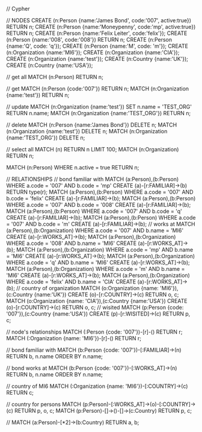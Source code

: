 // Cypher



// NODES
CREATE (n:Person {name:'James Bond', code:'007', active:true}) RETURN n;
CREATE (n:Person {name:'Moneypenny', code:'mp', active:true}) RETURN n;
CREATE (n:Person {name:'Felix Leiter', code:'felix'});
CREATE (n:Person {name:'008', code:'008'}) RETURN n;
CREATE (n:Person {name:'Q', code: 'q'});
CREATE (n:Person {name:'M', code: 'm'});
CREATE (n:Organization {name:'MI6'});
CREATE (n:Organization {name:'CIA'});
CREATE (n:Organization {name:'test'});
CREATE (n:Country {name:'UK'});
CREATE (n:Country {name:'USA'});

// get all
MATCH (n:Person) RETURN n;

// get
MATCH (n:Person {code:'007'}) RETURN n;
MATCH (n:Organization {name:'test'}) RETURN n;

// update
MATCH (n:Organization {name:'test'}) SET n.name = 'TEST_ORG' RETURN n.name;
MATCH (n:Organization {name:'TEST_ORG'}) RETURN n;

// delete
MATCH (n:Person {name:'James Bond'}) DELETE n;
MATCH (n:Organization {name:'test'}) DELETE n;
MATCH (n:Organization {name:'TEST_ORG'}) DELETE n;

// select all
MATCH (n) RETURN n LIMIT 100;
MATCH (n:Organization) RETURN n;

MATCH (n:Person) WHERE n.active = true RETURN n;



// RELATIONSHIPS
// bond familiar with
MATCH (a:Person),(b:Person) WHERE a.code = '007' AND b.code = 'mp'    CREATE (a)-[r:FAMILIAR]->(b) RETURN type(r);
MATCH (a:Person),(b:Person) WHERE a.code = '007' AND b.code = 'felix' CREATE (a)-[r:FAMILIAR]->(b);
MATCH (a:Person),(b:Person) WHERE a.code = '007' AND b.code = '008'   CREATE (a)-[r:FAMILIAR]->(b);
MATCH (a:Person),(b:Person) WHERE a.code = '007' AND b.code = 'q'     CREATE (a)-[r:FAMILIAR]->(b);
MATCH (a:Person),(b:Person) WHERE a.code = '007' AND b.code = 'm'     CREATE (a)-[r:FAMILIAR]->(b);
// works at
MATCH (a:Person),(b:Organization) WHERE a.code = '007'   AND b.name = 'MI6' CREATE (a)-[r:WORKS_AT]->(b);
MATCH (a:Person),(b:Organization) WHERE a.code = '008'   AND b.name = 'MI6' CREATE (a)-[r:WORKS_AT]->(b);
MATCH (a:Person),(b:Organization) WHERE a.code = 'mp'    AND b.name = 'MI6' CREATE (a)-[r:WORKS_AT]->(b);
MATCH (a:Person),(b:Organization) WHERE a.code = 'q'     AND b.name = 'MI6' CREATE (a)-[r:WORKS_AT]->(b);
MATCH (a:Person),(b:Organization) WHERE a.code = 'm'     AND b.name = 'MI6' CREATE (a)-[r:WORKS_AT]->(b);
MATCH (a:Person),(b:Organization) WHERE a.code = 'felix' AND b.name = 'CIA' CREATE (a)-[r:WORKS_AT]->(b);
// country of organization
MATCH (o:Organization {name: 'MI6'}),(c:Country {name:'UK'}) CREATE (o)-[r:COUNTRY]->(c) RETURN o, c;
MATCH (o:Organization {name: 'CIA'}),(c:Country {name:'USA'}) CREATE (o)-[r:COUNTRY]->(c) RETURN o, c;
// wisited
MATCH (p:Person {code: '007'}),(c:Country {name:'USA'}) CREATE (p)-[r:WISITED]->(c) RETURN p, c;

// node's relationships
MATCH (:Person {code: '007'})-[r]-() RETURN r;
MATCH (:Organization {name: 'MI6'})-[r]-() RETURN r;

// bond familiar with
MATCH (b:Person {code: '007'})-[:FAMILIAR]->(n) RETURN b, n.name ORDER BY n.name;

// bond works at
MATCH (b:Person {code: '007'})-[:WORKS_AT]->(n) RETURN b, n.name ORDER BY n.name;

// country of MI6
MATCH (:Organization {name: 'MI6'})-[:COUNTRY]->(c) RETURN c;

// country for persons
MATCH (p:Person)-[:WORKS_AT]->(o)-[:COUNTRY]->(c) RETURN p, o, c;
MATCH (p:Person)-[]->()-[]->(c:Country) RETURN p, c;



//
MATCH (a:Person)-[*2]->(b:Country) RETURN a, b;
